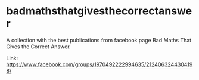 # badmathsthatgivesthecorrectanswer

A collection with the best publications from facebook page Bad Maths That Gives
the Correct Answer.

Link: https://www.facebook.com/groups/1970492222994635/2124063244304198/
